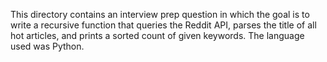 This directory contains an interview prep question in which the goal is to write a recursive function that queries the Reddit API, parses the title of all hot articles, and prints a sorted count of given keywords. The language used was Python.